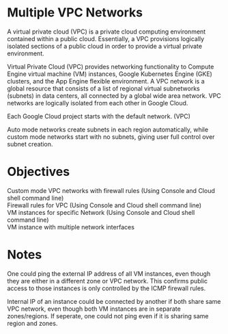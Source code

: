 # Multiple VPC Networks

A virtual private cloud (VPC) is a private cloud computing environment contained within a public cloud. 
Essentially, a VPC provisions logically isolated sections of a public cloud in order to provide a virtual private environment.

Virtual Private Cloud (VPC) provides networking functionality to Compute Engine virtual machine (VM) instances, 
Google Kubernetes Engine (GKE) clusters, and the App Engine flexible environment.
A VPC network is a global resource that consists of a list of regional virtual subnetworks (subnets) in data centers, all connected by a global wide area network.
VPC networks are logically isolated from each other in Google Cloud.

Each Google Cloud project starts with the default network. (VPC)

Auto mode networks create subnets in each region automatically, while custom mode networks start with no subnets, giving user full control over subnet creation.

# Objectives
Custom mode VPC networks with firewall rules (Using Console and Cloud shell command line)                                                                               
Firewall rules for VPC (Using Console and Cloud shell command line)                                                                                         
VM instances for specific Network (Using Console and Cloud shell command line)                                                                                
VM instance with multiple network interfaces                                                                                                      

# Notes

One could ping the external IP address of all VM instances, even though they are either in a different zone or VPC network.
This confirms public access to those instances is only controlled by the ICMP firewall rules.

Internal IP of an instance could be connected by another if both share same VPC network, even though both VM instances are in separate zones/regions.
If seperate, one could not ping even if it is sharing same region and zones.
